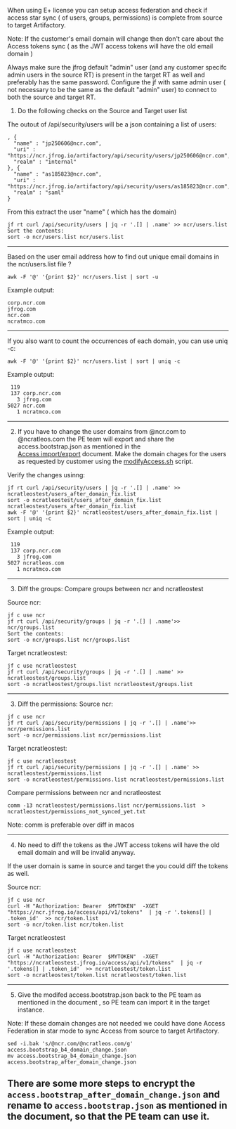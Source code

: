 When using E+ license you can setup access federation and check if access star sync ( of users, groups, permissions) is complete from source to target Artifactory.

Note: If the customer's email domain will change then don't care about the Access tokens sync  ( as the JWT access tokens will have the old email domain )

Always make sure the jfrog default "admin" user (and any customer specifc admin users in the source RT) is present in the target RT as well and preferably has the same password.
Configure the jf with same  admin user ( not necessary to be the same as the default "admin" user) to connect to both the source and target RT.

1. Do the following checks on the Source and Target user  list 

The outout of /api/security/users will be a json containing a list of users:

```
, {
  "name" : "jp250606@ncr.com",
  "uri" : "https://ncr.jfrog.io/artifactory/api/security/users/jp250606@ncr.com",
  "realm" : "internal"
}, {
  "name" : "as185823@ncr.com",
  "uri" : "https://ncr.jfrog.io/artifactory/api/security/users/as185823@ncr.com",
  "realm" : "saml"
}
```

From this extract the user "name" ( which has the domain) 
```
jf rt curl /api/security/users | jq -r '.[] | .name' >> ncr/users.list
Sort the contents:
sort -o ncr/users.list ncr/users.list
```
---

Based on the user email address how to find out unique email domains in the ncr/users.list file ?
```
awk -F '@' '{print $2}' ncr/users.list | sort -u
```

Example output:
```
corp.ncr.com
jfrog.com
ncr.com
ncratmco.com
```
---

If you also want to count the occurrences of each domain, you can use uniq -c:
```
awk -F '@' '{print $2}' ncr/users.list | sort | uniq -c
```
Example output:
```
 119
 137 corp.ncr.com
   3 jfrog.com
5027 ncr.com
   1 ncratmco.com
```

---

2. If you have  to change the user domains from @ncr.com to @ncratleos.com the PE team will export and share the access.bootstrap.json as mentioned in the  
[Access import/export](https://docs.google.com/document/d/1n6F1nfCfwJPlR2FlGXeqWTwYFabAZMHiKjRnpPnQ6wk/edit#heading=h.35mueprt0t2o) document.
Make the domain chages for the users as requested by customer using the [modifyAccess.sh](https://github.com/shivaraman83/security-entities-migration/blob/main/access-modifications/modifyAccess.sh)  script.

Verify the changes usinng:
```
jf rt curl /api/security/users | jq -r '.[] | .name' >> ncratleostest/users_after_domain_fix.list
sort -o ncratleostest/users_after_domain_fix.list ncratleostest/users_after_domain_fix.list
awk -F '@' '{print $2}' ncratleostest/users_after_domain_fix.list | sort | uniq -c
```
Example output:
```
 119
 137 corp.ncr.com
   3 jfrog.com
5027 ncratleos.com
   1 ncratmco.com
```

---
3. Diff the groups:
Compare groups between ncr and ncratleostest

Source ncr:
```
jf c use ncr
jf rt curl /api/security/groups | jq -r '.[] | .name'>> ncr/groups.list
Sort the contents:
sort -o ncr/groups.list ncr/groups.list
```

Target ncratleostest:
```
jf c use ncratleostest
jf rt curl /api/security/groups | jq -r '.[] | .name' >> ncratleostest/groups.list
sort -o ncratleostest/groups.list ncratleostest/groups.list
```

---

3. Diff the permissions:
Source ncr:
```
jf c use ncr
jf rt curl /api/security/permissions | jq -r '.[] | .name'>> ncr/permissions.list
sort -o ncr/permissions.list ncr/permissions.list
```

Target ncratleostest:
```
jf c use ncratleostest
jf rt curl /api/security/permissions | jq -r '.[] | .name' >> ncratleostest/permissions.list
sort -o ncratleostest/permissions.list ncratleostest/permissions.list
```


Compare permissions between ncr and ncratleostest
```
comm -13 ncratleostest/permissions.list ncr/permissions.list  > ncratleostest/permissions_not_synced_yet.txt
```
Note: comm is preferable over diff in macos

---
4. No need to diff the tokens as the JWT access tokens will have the old email domain and will be invalid anyway.

If the user domain is same in source and target the you could diff the tokens  as well.

Source ncr:
```
jf c use ncr
curl -H "Authorization: Bearer  $MYTOKEN"  -XGET "https://ncr.jfrog.io/access/api/v1/tokens"  | jq -r '.tokens[] | .token_id'  >> ncr/token.list
sort -o ncr/token.list ncr/token.list
```

Target ncratleostest
```
jf c use ncratleostest
curl -H "Authorization: Bearer  $MYTOKEN"  -XGET "https://ncratleostest.jfrog.io/access/api/v1/tokens"  | jq -r '.tokens[] | .token_id'  >> ncratleostest/token.list
sort -o ncratleostest/token.list ncratleostest/token.list
```

---
5. Give  the modifed  access.bootstrap.json back to the PE team as mentioned in the document , so PE team can import it in the target instance.

Note: If these domain changes are not needed we could have done Access Federation in star mode to sync Access from source to target Artifactory.

```
sed -i.bak 's/@ncr.com/@ncratleos.com/g' access.bootstrap_b4_domain_change.json
mv access.bootstrap_b4_domain_change.json access.bootstrap_after_domain_change.json
```


There are some more steps to encrypt the `access.bootstrap_after_domain_change.json` and rename to `access.bootstrap.json` as  mentioned in the document, so that the PE team can use it.
--- 

